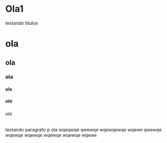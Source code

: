 # Ola1
testando titulos 
# ola
## ola
### ola
#### ola
##### ola
###### ola
testando  paragrafo
p ola
wqeqwqe
qwewqe
wqewqewqe
wqewe
qwewqe
wqewqe
wqewqe
wqewqe
wqewqe
wqewe
